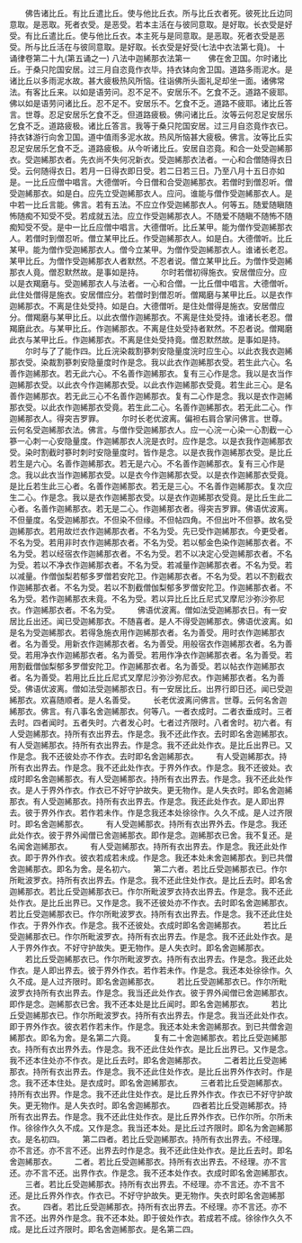 <!-- { "loadSidebar": true } -->
　　佛告诸比丘。有比丘遣比丘。使与他比丘衣。所与比丘衣者死。彼死比丘边同意取。是恶取。死者衣受。是恶受。若本主活在与彼同意取。是好取。长衣受是好受。有比丘遣比丘。使与他比丘衣。本主死与是同意取。是恶取。死者衣受是恶受。所与比丘活在与彼同意取。是好取。长衣受是好受(七法中衣法第七竟)。
十诵律卷第二十九(第五诵之一)
八法中迦絺那衣法第一
　　佛在舍卫国。尔时诸比丘。于桑只陀国安居。过三月自恣竟作衣毕。持衣钵向舍卫国。道路多雨泥水。是诸比丘以多雨泥水故。甚大疲极热风所恼。往诣佛所头面礼足却坐一面。诸佛常法。有客比丘来。以如是语劳问。忍不足不。安居乐不。乞食不乏。道路不疲耶。佛以如是语劳问诸比丘。忍不足不。安居乐不。乞食不乏。道路不疲耶。诸比丘答言。世尊。忍足安居乐乞食不乏。但道路疲极。佛问诸比丘。汝等云何忍足安居乐乞食不乏。道路疲极。诸比丘答言。我等于桑只陀国安居。过三月自恣竟作衣已。持衣钵游行向舍卫国。道中值雨多泥水故。热风所恼甚大疲极。佛言。汝等比丘实忍足安居乐乞食不乏。道路疲极。从今听诸比丘。安居自恣竟。和合一处受迦絺那衣。受迦絺那衣者。先衣尚不失何况新衣。受迦絺那衣法者。一心和合僧随得衣日受。云何随得衣日。若月一日得衣即日受。若二日若三日。乃至八月十五日亦如是。一比丘应僧中唱言。大德僧听。今日僧和合受迦絺那衣。若僧时到僧忍听。僧受迦絺那衣。如是白。应先立受迦絺那衣人。应问。谁能与僧作受迦絺那衣人。是中若一比丘言能。佛言。若有五法。不应立作受迦絺那衣人。何等五。随爱随瞋随怖随痴不知受不受。若成就五法。应立作受迦絺那衣人。不随爱不随瞋不随怖不随痴知受不受。是中一比丘应僧中唱言。大德僧听。比丘某甲。能为僧作受迦絺那衣人。若僧时到僧忍听。僧立某甲比丘。作受迦絺那衣人。如是白。大德僧听。比丘某甲。能为僧作受迦絺那衣人。僧今立某甲。为僧作受迦絺那衣人。谁诸长老忍。某甲比丘。为僧作受迦絺那衣人者默然。不忍者说。僧立某甲比丘。为僧作受迦絺那衣人竟。僧忍默然故。是事如是持。
　　尔时若僧初得施衣。安居僧应分。应以是衣羯磨与。受迦絺那衣人与法者。一心和合僧。一比丘僧中唱言。大德僧听。此住处僧得是施衣。安居僧应分。若僧时到僧忍听。僧羯磨与某甲比丘。以是衣作迦絺那衣。不离是住处受持。如是白。大德僧听。是住处僧得是施衣。安居僧应分。僧羯磨与某甲比丘。以此衣僧作迦絺那衣。不离是住处受持。谁诸长老忍。僧羯磨此衣。与某甲比丘。作迦絺那衣。不离是住处受持者默然。不忍者说。僧羯磨此衣与某甲比丘。作迦絺那衣。不离是住处受持竟。僧忍默然故。是事如是持。
　　尔时与了了能作四。比丘浣染裁割篸刺安隐量度浣时应生心。以此衣我衣迦絺那衣受。染裁割篸刺安隐量度时作是念。我以此衣作迦絺那衣受。若生此六心。名善作迦絺那衣。若无此六心。不名善作迦絺那衣。复有三心作是念。我以是衣当作迦絺那衣受。以此衣今作迦絺那衣受。以此衣作迦絺那衣受竟。若生此三心。是名善作迦絺那衣。若无此三心不名善作迦絺那衣。复有二心作是念。我以是衣作迦絺那衣受。以此衣作迦絺那衣受竟。若生此二心。名善作迦絺那衣。若无此二心。作迦絺那衣人。得突吉罗罪。
　　尔时长老优波离。偏袒右肩合掌问佛言。世尊。云何名受迦絺那衣法。佛言。与僧作受迦絺那衣人。应一心浣一心染一心割截一心篸一心刺一心安隐量度。作迦絺那衣人浣是衣时。应作是念。以是衣我作迦絺那衣受。染时割截时篸时刺时安隐量度时。皆作是念。以是衣我作迦絺那衣受。是比丘若生是六心。名善作迦絺那衣。若无是六心。不名善作迦絺那衣。复有三心作是念。我以此衣当作迦絺那衣受。以是衣今作迦絺那衣受。以是衣作迦絺那衣受竟。是比丘若生此三心者。名善作迦絺那衣。若无是三心。不名善作迦絺那衣。复次应生二心。作是念。我以是衣作迦絺那衣受。以是衣作迦絺那衣受竟。是比丘生此二心者。名善作迦絺那衣。若无是二心。作迦絺那衣者。得突吉罗罪。佛语优波离。不但量度。名受迦絺那衣。不但染不但缘。不但帖四角。不但出叶不但篸。故名受迦絺那衣。若用故烂衣作迦絺那衣者。不名为受。先已受作迦絺那衣。今更受者。不名为受。若用非时衣作迦絺那衣者。不名为受。若以郁金色染作迦絺那衣者。不名为受。若以经宿衣作迦絺那衣者。不名为受。若不以决定心受迦絺那衣者。不名为受。若以不净衣作迦絺那衣者。不名为受。若减量作迦絺那衣者。不名为受。若以减量。作僧伽梨若郁多罗僧若安陀卫。作迦絺那衣者。不名为受。若以不割截衣作迦絺那衣者。不名为受。若以不割截僧伽梨郁多罗僧安陀卫。作迦絺那衣者。不名为受。若作迦絺那衣未竟。不名为受。若以异比丘比丘尼式叉摩尼沙弥沙弥尼衣。作迦絺那衣者。不名为受。
　　佛语优波离。僧如法受迦絺那衣日。有一安居比丘出还。闻已受迦絺那衣。不随喜者。是人不得受迦絺那衣。佛语优波离。如是名为受迦絺那衣。若得急施衣用作迦絺那衣者。名为善受。用时衣作迦絺那衣者。名为善受。用新衣作迦絺那衣者。名为善受。用般宿衣作迦絺那衣者。名为善受。若用净衣作迦絺那衣者。名为善受。若用作净衣作迦絺那衣者。名为善受。若用割截僧伽梨郁多罗僧安陀卫。作迦絺那衣者。名为善受。若以帖衣作迦絺那衣者。名为善受。若用比丘比丘尼式叉摩尼沙弥沙弥尼衣。作迦絺那衣者。名为善受。佛语优波离。僧如法受迦絺那衣日。有一安居比丘。出界行即日还。闻已受迦絺那衣。欢喜随顺者。是人名善受。
　　长老优波离问佛言。世尊。云何名舍迦絺那衣。佛言。有八事名舍迦絺那衣。何等八。一者衣成时。二者衣垂成时。三者去时。四者闻时。五者失时。六者发心时。七者过齐限时。八者舍时。初六者。有人受迦絺那衣。持所有衣出界去。作是念。我不还此作衣。去时即名舍迦絺那衣。有人受迦絺那衣。持所有衣出界去。作是念。我不还此处作衣。是比丘出界已。又作是念。我不还彼处亦不作衣。去时即名舍迦絺那衣。
　　有人受迦絺那衣。持所有衣出界去。作是念。我不还此处作衣。于界外作衣。作是念。我不还彼处。衣成时即名舍迦絺那衣。有人受迦絺那衣。持所有衣出界去。作是念。我不还此处作衣。是人于界外作衣。作衣已不好守护故失。更无物作。是人失衣时。即名舍迦絺那衣。有人受迦絺那衣。持所有衣出界去。作是念。我还此处作衣。是人即出界去。彼于界外作衣。若作若未作。作是念我还本处徐徐作。久久不成。是人过齐限时。即名舍迦絺那衣。
　　有人受迦絺那衣。持所有衣出界外去。作是念。我还此处作衣。彼于界外闻僧已舍迦絺那衣。即作是念。迦絺那衣已舍。我不复还。是名闻舍迦絺那衣。
　　有人受迦絺那衣。持所有衣出界去。作是念。我还此处作衣。即于界外作衣。彼衣若成若未成。作是念。我还本处未舍迦絺那衣。到已共僧舍迦絺那衣。即名为舍。是名初六。
　　第二六者。若比丘受迦絺那衣已。作尔所毗波罗衣。持所有衣出界去。作是念。我不还此住处作衣。是比丘去时。即名舍迦絺那衣。若比丘受迦絺那衣已。作尔所毗波罗衣持衣出界去。作是念。我不还此处作衣。是比丘出界已。又作是念。我不还彼处亦不作衣。去时即名舍迦絺那衣。若比丘受迦絺那衣已。作尔所毗波罗衣。持所有衣出界去。作是念。我不还此住处作衣。于界外作衣。作是念。我不还彼处。衣成时即名舍迦絺那衣。
　　若比丘受迦絺那衣已。作尔所毗波罗衣。持所有衣出界去。作是念。我不还此处作衣。是人于界外作衣。不好守护故失。更无物作。是人失衣时。即名舍迦絺那衣。
　　若比丘受迦絺那衣已。作尔所毗波罗衣。持所有衣出界去。作是念。我还此处作衣。是人即出界去。彼于界外作衣。若作若未作。作是念。我还本处徐徐作。久久不成。是人过齐限时。即名舍迦絺那衣。
　　若比丘受迦絺那衣已。作尔所毗波罗衣持所有衣出界去。作是念。我当还此处作衣。彼于界外闻僧已舍迦絺那衣。即作是念。迦絺那衣已舍。我不还本处是比丘闻时。即名舍迦絺那衣。
　　若比丘受迦絺那衣已。作尔所毗波罗衣。持所有衣出界去。作是念。我当还此处作衣。即于界外作衣。彼衣若作若未作。作是念。我还本处未舍迦絺那衣。到已共僧舍迦絺那衣。即名为舍。是名第二六竟。
　　复有二十舍迦絺那衣。若比丘受迦絺那衣。持所有衣出界外去。作是念。我不还此住处作衣。是比丘出界已。又作是念。我不还本住处亦不作衣。是比丘去时。即名舍迦絺那衣。
　　二者若比丘受迦絺那衣。持所有衣出界去。作是念。我不还此住处作衣。是比丘出界外作衣时。作是念。我不还本住处。是衣成时。即名舍迦絺那衣。
　　三者若比丘受迦絺那衣。持所有衣出界。作是念。我不还此住处作衣。是比丘界外作衣。作衣已不好守护故失。更无物作。是人失衣时。即名舍迦絺那衣。
　　四者若比丘受迦絺那衣。持所有衣出界去。作是念。我不还此住处作衣。是比丘界外作衣。已作尔所。尔所未作。徐徐作久久不成。又作是念。我当还本处。是比丘过齐限时。即名为舍迦絺那衣。是名初四。
　　第二四者。若比丘受迦絺那衣。持所有衣出界去。不经理。亦不言还。亦不言不还。出界去时作是念。我不还此住处作衣。是比丘去时。即名舍迦絺那衣。
　　二者。若比丘受迦絺那衣。持所有衣出界去。不经理。亦不言还。亦不言不还。出界作衣。作是念。我不还本处作衣。衣成时即名舍迦絺那衣。
　　三者。若比丘受迦絺那衣。持所有衣出界去。不经理。亦不言还。亦不言不还。是比丘界外作衣。作衣已。不好守护故失。更无物作。失衣时即名舍迦絺那衣。
　　四者。若比丘受迦絺那衣。持所有衣出界去。不经理。亦不言还。亦不言不还。出界外作是念。我不还本处。即于彼处作衣。若成若不成。徐徐作久久不成。是比丘过齐限时。即名舍迦絺那衣。是名第二四。
